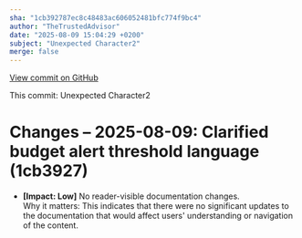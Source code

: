 ```yaml
---
sha: "1cb392787ec8c48483ac606052481bfc774f9bc4"
author: "TheTrustedAdvisor"
date: "2025-08-09 15:04:29 +0200"
subject: "Unexpected Character2"
merge: false
---
```


[View commit on GitHub](https://github.com/TheTrustedAdvisor/FabricAdoptionFramework/commit/1cb392787ec8c48483ac606052481bfc774f9bc4)

This commit: Unexpected Character2

# Changes – 2025-08-09: Clarified budget alert threshold language (1cb3927)

- **[Impact: Low]** No reader-visible documentation changes.  
Why it matters: This indicates that there were no significant updates to the documentation that would affect users' understanding or navigation of the content.
